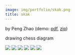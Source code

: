 ```yaml
---
image: img/portfolio/skak.png
title: skak
---
```


by Peng Zhao (demo: [pdf](https://github.com/pzhaonet/bookdownplus/raw/master/upload/skak/showcase/skak.pdf), [zip](https://github.com/pzhaonet/bookdownplus/raw/master/upload/skak/demo.zip))

drawing chess diagram

<!--more-->

![](https://github.com/pzhaonet/bookdownplus/raw/master/upload/skak/showcase/cover.png)
![](https://github.com/pzhaonet/bookdownplus/raw/master/upload/skak/showcase/skak10.png)
![](https://github.com/pzhaonet/bookdownplus/raw/master/upload/skak/showcase/skak12.png)
![](https://github.com/pzhaonet/bookdownplus/raw/master/upload/skak/showcase/skak15.png)
![](https://github.com/pzhaonet/bookdownplus/raw/master/upload/skak/showcase/skak3.png)
![](https://github.com/pzhaonet/bookdownplus/raw/master/upload/skak/showcase/skak9.png)

